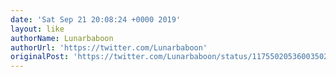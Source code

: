 ```yaml
---
date: 'Sat Sep 21 20:08:24 +0000 2019'
layout: like
authorName: Lunarbaboon
authorUrl: 'https://twitter.com/Lunarbaboon'
originalPost: 'https://twitter.com/Lunarbaboon/status/1175502053600350208'
---
```

